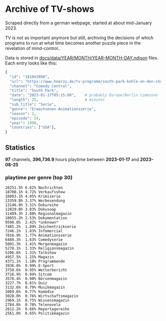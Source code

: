 # Archive of TV-shows

Scraped directly from a german webpage, started at about mid-January 2023.

TV is not as important anymore but still, archiving the decisions of which programs to run at what time
becomes another puzzle piece in the revelation of mind-control.. 

Data is stored in [docs/data/YEAR/MONTH/YEAR-MONTH-DAY.ndjson](docs/data/) files. 
Each entry looks like this:

```python
{
  "id": "181043890", 
  "url": "https://www.hoerzu.de/tv-programm/south-park-kohle-an-den-chefkoch/bid_181043890/", 
  "channel": "Comedy Central", 
  "title": "South Park", 
  "date": "2023-01-17T05:15:00",    # probably Europe/Berlin timezone 
  "length": 25,                     # minutes 
  "sub_title": "Serie", 
  "genre": "Erwachsenen-Animationsserie", 
  "season": 2, 
  "episode": 14, 
  "year": 1998, 
  "countries": ["USA"],
}
```

## Statistics

**97** channels, **396,736.9** hours playtime between **2023-01-17** and **2023-08-25**


### playtime per genre (top 30)

    26251.5h 6.62% Nachrichten
    18708.1h 4.72% Verkaufsshow
    16083.1h 4.05% Krimiserie
    13359.8h 3.37% Werbesendung
    13146.9h 3.31% Dokureihe
    12029.8h 3.03% Dokusoap
    11409.3h 2.88% Regionalmagazin
    10055.2h 2.53% Dokumentation
    9598.8h  2.42% *unknown*
    7485.2h  1.89% Zeichentrickserie
    7246.1h  1.83% Infomercial
    7016.9h  1.77% Animationsserie
    6480.3h  1.63% Comedyserie
    5601.3h  1.41% Morgenmagazin
    5278.1h  1.33% Religionsmagazin
    5206.6h  1.31% Talkshow
    4957.5h  1.25% Magazin
    4371.1h  1.10% Programmende
    3936.0h  0.99% E-Sport
    3750.6h  0.95% Wetterbericht
    3716.9h  0.94% Sitcom
    3578.4h  0.90% Börsenmagazin
    3227.7h  0.81% Quiz
    3132.6h  0.79% Musikmagazin
    3069.6h  0.77% Komödie
    3028.0h  0.76% Wirtschaftsmagazin
    2969.1h  0.75% Wissensmagazin
    2784.8h  0.70% Telenovela
    2612.2h  0.66% Reportagereihe
    2561.0h  0.65% Politikmagazin
